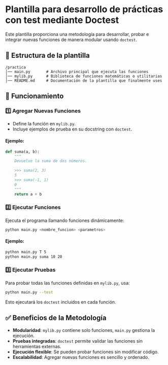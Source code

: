 # Plantilla para desarrollo de prácticas con test mediante Doctest

Este plantilla proporciona una metodología para desarrollar, probar e integrar nuevas funciones de manera modular usando `doctest`.

## 📂 Estructura de la plantilla

```
/practica
│── main.py       # Archivo principal que ejecuta las funciones
│── mylib.py      # Biblioteca de funciones matemáticas o utilitarias
│── README.md     # Documentación de la plantilla que finalmente uses
```

## 🚀 Funcionamiento

### 1️⃣ Agregar Nuevas Funciones

- Define la función en `mylib.py`.
- Incluye ejemplos de prueba en su docstring con `doctest`.

#### Ejemplo:

```python
def suma(a, b):
    """
    Devuelve la suma de dos números.
    
    >>> suma(2, 3)
    5
    >>> suma(-1, 1)
    0
    """
    return a + b
```

### 2️⃣ Ejecutar Funciones

Ejecuta el programa llamando funciones dinámicamente:

```sh
python main.py <nombre_funcion> <parametros>
```

#### Ejemplo:

```sh
python main.py T 5
python main.py suma 10 20
```

### 3️⃣ Ejecutar Pruebas

Para probar todas las funciones definidas en `mylib.py`, usa:

```sh
python main.py --test
```

Esto ejecutará los `doctest` incluidos en cada función.

## ✅ Beneficios de la Metodología

- **Modularidad**: `mylib.py` contiene solo funciones, `main.py` gestiona la ejecución.
- **Pruebas integradas**: `doctest` permite validar las funciones sin herramientas externas.
- **Ejecución flexible**: Se pueden probar funciones sin modificar código.
- **Escalabilidad**: Agregar nuevas funciones es sencillo y ordenado.



